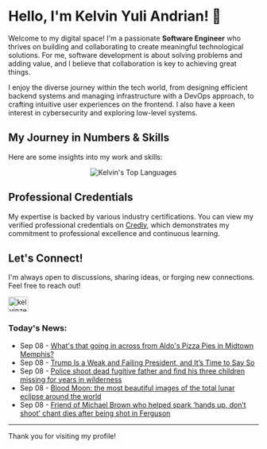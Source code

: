# Hello, I'm Kelvin Yuli Andrian! 👋

Welcome to my digital space! I'm a passionate **Software Engineer** who thrives on building and collaborating to create meaningful technological solutions. For me, software development is about solving problems and adding value, and I believe that collaboration is key to achieving great things.

I enjoy the diverse journey within the tech world, from designing efficient backend systems and managing infrastructure with a DevOps approach, to crafting intuitive user experiences on the frontend. I also have a keen interest in cybersecurity and exploring low-level systems.

## My Journey in Numbers & Skills

Here are some insights into my work and skills:

<p align="center">
  <img src="https://github-readme-stats.vercel.app/api/top-langs/?username=kelvinzer0&layout=compact&theme=radical" alt="Kelvin's Top Languages" />
</p>

## Professional Credentials

My expertise is backed by various industry certifications. You can view my verified professional credentials on [Credly](https://www.credly.com/users/kelvin-yuli-andrian/badges), which demonstrates my commitment to professional excellence and continuous learning.

## Let's Connect!

I'm always open to discussions, sharing ideas, or forging new connections. Feel free to reach out!

<p align="left">
    <a href="https://linkedin.com/in/kelvinzero" target="blank"><img align="center" src="https://cdn.jsdelivr.net/npm/simple-icons@3.0.1/icons/linkedin.svg" alt="kelvinzero" height="30" width="40" /></a>
</p>

### Today's News:

<!-- feed start -->
- Sep 08 - [What's that going in across from Aldo's Pizza Pies in Midtown Memphis?](https://www.yahoo.com/news/articles/whats-going-across-aldos-pizza-100123483.html)
- Sep 08 - [Trump Is a Weak and Failing President, and It’s Time to Say So](https://www.yahoo.com/news/articles/trump-weak-failing-president-time-090000098.html)
- Sep 08 - [Police shoot dead fugitive father and find his three children missing for years in wilderness](https://www.yahoo.com/news/articles/father-run-three-children-wilderness-002911288.html)
- Sep 08 - [Blood Moon: the most beautiful images of the total lunar eclipse around the world](https://www.yahoo.com/news/articles/blood-moon-most-beautiful-images-065432915.html)
- Sep 08 - [Friend of Michael Brown who helped spark ‘hands up, don’t shoot’ chant dies after being shot in Ferguson](https://www.yahoo.com/news/articles/friend-michael-brown-helped-spark-064931654.html)
<!-- feed end -->

---

Thank you for visiting my profile!
